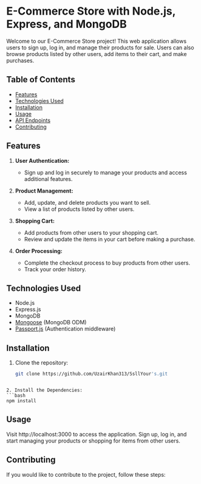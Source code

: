 # E-Commerce Store with Node.js, Express, and MongoDB

Welcome to our E-Commerce Store project! This web application allows users to sign up, log in, and manage their products for sale. Users can also browse products listed by other users, add items to their cart, and make purchases.

## Table of Contents

- [Features](#features)
- [Technologies Used](#technologies-used)
- [Installation](#installation)
- [Usage](#usage)
- [API Endpoints](#api-endpoints)
- [Contributing](#contributing)


## Features

1. **User Authentication:**
   - Sign up and log in securely to manage your products and access additional features.

2. **Product Management:**
   - Add, update, and delete products you want to sell.
   - View a list of products listed by other users.

3. **Shopping Cart:**
   - Add products from other users to your shopping cart.
   - Review and update the items in your cart before making a purchase.

4. **Order Processing:**
   - Complete the checkout process to buy products from other users.
   - Track your order history.

## Technologies Used

- Node.js
- Express.js
- MongoDB
- [Mongoose](https://mongoosejs.com/) (MongoDB ODM)
- [Passport.js](http://www.passportjs.org/) (Authentication middleware)

## Installation

1. Clone the repository:

   ```bash
   git clone https://github.com/UzairKhan313/SsllYour's.git
```

2. Install the Dependencies:
```bash
npm install
```

## Usage
Visit http://localhost:3000 to access the application.
Sign up, log in, and start managing your products or shopping for items from other users.

## Contributing
If you would like to contribute to the project, follow these steps:



